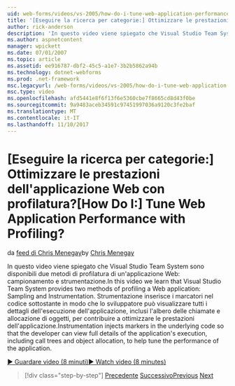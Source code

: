 ```yaml
---
uid: web-forms/videos/vs-2005/how-do-i-tune-web-application-performance-with-profiling
title: '[Eseguire la ricerca per categorie:] Ottimizzare le prestazioni dell''applicazione Web con profilatura? | Microsoft Docs'
author: rick-anderson
description: 'In questo video viene spiegato che Visual Studio Team System sono disponibili due metodi di profilatura di un''applicazione Web: campionamento e strumentazione. Strumentazione inje...'
ms.author: aspnetcontent
manager: wpickett
ms.date: 07/01/2007
ms.topic: article
ms.assetid: ee916787-dbf2-45c5-a1e7-3b2b5862a94b
ms.technology: dotnet-webforms
ms.prod: .net-framework
msc.legacyurl: /web-forms/videos/vs-2005/how-do-i-tune-web-application-performance-with-profiling
msc.type: video
ms.openlocfilehash: afd5441e8f6f13f6e5360cbe7f8665cd8d43f0be
ms.sourcegitcommit: 9a9483aceb34591c97451997036a9120c3fe2baf
ms.translationtype: MT
ms.contentlocale: it-IT
ms.lasthandoff: 11/10/2017
---
```

<a name="how-do-i-tune-web-application-performance-with-profiling"></a><span data-ttu-id="4948f-105">[Eseguire la ricerca per categorie:] Ottimizzare le prestazioni dell'applicazione Web con profilatura?</span><span class="sxs-lookup"><span data-stu-id="4948f-105">[How Do I:] Tune Web Application Performance with Profiling?</span></span>
====================
<span data-ttu-id="4948f-106">da [feed di Chris Menegay](https://twitter.com/CMenegay)</span><span class="sxs-lookup"><span data-stu-id="4948f-106">by [Chris Menegay](https://twitter.com/CMenegay)</span></span>

<span data-ttu-id="4948f-107">In questo video viene spiegato che Visual Studio Team System sono disponibili due metodi di profilatura di un'applicazione Web: campionamento e strumentazione.</span><span class="sxs-lookup"><span data-stu-id="4948f-107">In this video we learn that Visual Studio Team System provides two methods of profiling a Web application: Sampling and Instrumentation.</span></span> <span data-ttu-id="4948f-108">Strumentazione inserisce i marcatori nel codice sottostante in modo che lo sviluppatore può visualizzare tutti i dettagli dell'esecuzione dell'applicazione, inclusi l'albero delle chiamate e allocazione di oggetti, per contribuire a ottimizzare le prestazioni dell'applicazione.</span><span class="sxs-lookup"><span data-stu-id="4948f-108">Instrumentation injects markers in the underlying code so that the developer can view full details of the application's execution, including call trees and object allocation, to help tune the performance of the application.</span></span>

[<span data-ttu-id="4948f-109">&#9654; Guardare video (8 minuti)</span><span class="sxs-lookup"><span data-stu-id="4948f-109">&#9654; Watch video (8 minutes)</span></span>](https://channel9.msdn.com/Blogs/ASP-NET-Site-Videos/how-do-i-tune-web-application-performance-with-profiling)

>[!div class="step-by-step"]
<span data-ttu-id="4948f-110">[Precedente](how-do-i-load-test-a-web-application.md)
[Successivo](how-do-i-set-up-distributed-load-testing-for-high-volume-tests.md)</span><span class="sxs-lookup"><span data-stu-id="4948f-110">[Previous](how-do-i-load-test-a-web-application.md)
[Next](how-do-i-set-up-distributed-load-testing-for-high-volume-tests.md)</span></span>
